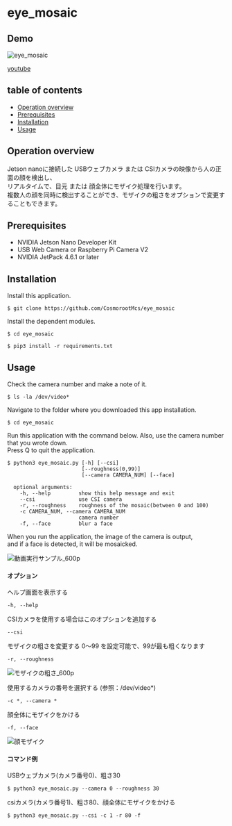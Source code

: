 # eye_mosaic

## Demo
![eye_mosaic](https://user-images.githubusercontent.com/121159170/209026626-af6ddac4-ed43-4377-83d4-50c0a04528c0.gif)

[youtube](https://www.youtube.com/watch?v=7SpeD7yOXh8)


## table of contents
- [Operation overview](https://github.com/CosmorootMcs/eye_mosaic#operation-overview)
- [Prerequisites](https://github.com/CosmorootMcs/eye_mosaic#prerequisites)
- [Installation](https://github.com/CosmorootMcs/eye_mosaic#installation)
- [Usage](https://github.com/CosmorootMcs/eye_mosaic#usage)


## Operation overview
Jetson nanoに接続した USBウェブカメラ または CSIカメラの映像から人の正面の顔を検出し、  
リアルタイムで、目元 または 顔全体にモザイク処理を行います。  
複数人の顔を同時に検出することができ、モザイクの粗さをオプションで変更することもできます。  


## Prerequisites

- NVIDIA Jetson Nano Developer Kit
- USB Web Camera or Raspberry Pi Camera V2
- NVIDIA JetPack 4.6.1 or later

## Installation
Install this application.
   ```
   $ git clone https://github.com/CosmorootMcs/eye_mosaic
   ```
Install the dependent modules.
   ```
   $ cd eye_mosaic
   
   $ pip3 install -r requirements.txt
   ```

## Usage

Check the camera number and make a note of it.
   ```
   $ ls -la /dev/video*
   ```
Navigate to the folder where you downloaded this app installation.
   ```
   $ cd eye_mosaic
   ```
Run this application with the command below. Also, use the camera number that you wrote down.  
Press Q to quit the application.

   ```
   $ python3 eye_mosaic.py [-h] [--csi]
                           [--roughness(0,99)]
                           [--camera CAMERA_NUM] [--face]
                         
     optional arguments:
       -h, --help         show this help message and exit
       --csi              use CSI camera
       -r, --roughness    roughness of the mosaic(between 0 and 100)
       -c CAMERA_NUM, --camera CAMERA_NUM
                          camera number
       -f, --face         blur a face
   ```

When you run the application, the image of the camera is output,  
and if a face is detected, it will be mosaicked.

![動画実行サンプル_600p](https://user-images.githubusercontent.com/121159170/209489999-98afaef8-1519-4682-a2f0-21c0419940a4.png)

#### オプション
ヘルプ画面を表示する
   ```
   -h, --help
   ```

CSIカメラを使用する場合はこのオプションを追加する
   ```
   --csi
   ```

モザイクの粗さを変更する 
0～99 を設定可能で、99が最も粗くなります
   ```
   -r, --roughness 
   ```

![モザイクの粗さ_600p](https://user-images.githubusercontent.com/121159170/209489907-a6c4203a-bf43-41a1-a28a-52a4b8d9e3c6.png)

使用するカメラの番号を選択する (参照：/dev/video*)
   ```
   -c *, --camera *
   ```
顔全体にモザイクをかける
   ```
   -f, --face
   ```
![顔モザイク](https://user-images.githubusercontent.com/121159170/209027050-cc40bd85-40b9-4dca-a526-306b5240bf68.png)


#### コマンド例

USBウェブカメラ(カメラ番号0)、粗さ30
   ```
   $ python3 eye_mosaic.py --camera 0 --roughness 30
   ```
csiカメラ(カメラ番号1)、粗さ80、顔全体にモザイクをかける
   ```
   $ python3 eye_mosaic.py --csi -c 1 -r 80 -f
   ```
